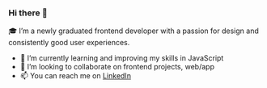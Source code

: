 ### Hi there 👋

:mortar_board: I’m a newly graduated frontend developer with a passion for design and consistently good user experiences.

- 🌱 I’m currently learning and improving my skills in JavaScript
- 👯 I’m looking to collaborate on frontend projects, web/app
- 📫 You can reach me on [LinkedIn](www.linkedin.com/in/michelle-kristine-narverud-11052715b/)



<!--
**devMichelle/devMichelle** is a ✨ _special_ ✨ repository because its `README.md` (this file) appears on your GitHub profile.

Here are some ideas to get you started:

- 🔭 I’m currently working on ...
- 🌱 I’m currently learning JavaScript
- 👯 I’m looking to collaborate on frontend projects, web/app.

- 📫 How to reach me: ...
- 😄 Pronouns: ...
- ⚡ Fun fact: ...
-->
